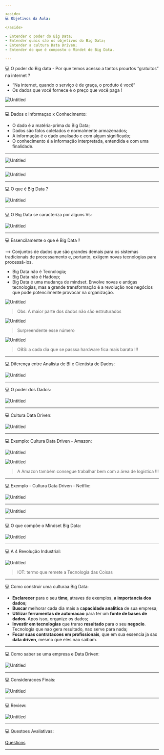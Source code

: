 ```yaml
---

<aside>
💻 Objetivos da Aula:

</aside>

- Entender o poder do Big Data;
- Entender quais são os objetivos do Big Data;
- Entender a cultura Data Driven;
- Entender do que é composto o Mindet de Big Data.

---
```


<aside>
💻 O poder do Big data - Por que temos acesso a tantos prourtos “gratuitos” na internet ?

</aside>

- “Na internet, quando o serviço é de graça, o produto é você“
- Os dados que você fornece é o preço que você paga !

![Untitled](https://s3-us-west-2.amazonaws.com/secure.notion-static.com/f6b63afd-c655-4ee2-8c88-4ea7520a16e8/Untitled.png)

---

<aside>
💻 Dados x Informaçao x Conhecimento:

</aside>

- O dado é a matéria-prima do Big Data;
- Dados são fatos coletados e normalmente armazenados;
- A informação é o dado analisado e com algum significado;
- O conhecimento é a informação interpretada, entendida e com uma finalidade.

---

![Untitled](https://s3-us-west-2.amazonaws.com/secure.notion-static.com/d78496a2-6e44-41ae-a5ed-c649b588eb80/Untitled.png)

---

![Untitled](https://s3-us-west-2.amazonaws.com/secure.notion-static.com/66a213b4-1b32-4c40-bbff-a4631c0d67ef/Untitled.png)

---

<aside>
💻 O que é Big Data ?

</aside>

![Untitled](https://s3-us-west-2.amazonaws.com/secure.notion-static.com/5b0a850d-4d56-4336-bd01-bd48b22644bf/Untitled.png)

---

<aside>
💻 O Big Data se caracteriza por alguns Vs:

</aside>

![Untitled](https://s3-us-west-2.amazonaws.com/secure.notion-static.com/98038b97-6dcc-4232-b3d1-d24097a2ce06/Untitled.png)

---

<aside>
💻 Essencilamente o que é Big Data ?

</aside>

—> Conjuntos de dados que são grandes demais para os sistemas tradicionais de processamento e, portanto, exiigem novas tecnologias para processá-los.

- Big Data não é Tecnologia;
- Big Data não é Hadoop;
- Big Data é uma mudança de mindset. Envolve novas e antigas tecnologias, mas a grande transformação é a revolução nos negócios que pode potencilmente provocar na organização.

![Untitled](https://s3-us-west-2.amazonaws.com/secure.notion-static.com/f563c9b4-a5df-4a0f-88db-97f4d371fe11/Untitled.png)

> Obs: A maior parte dos dados não são estruturados
> 

![Untitled](https://s3-us-west-2.amazonaws.com/secure.notion-static.com/c76e877a-a953-4c6b-bca6-702221647afa/Untitled.png)

> Surpreendente esse número
> 

![Untitled](https://s3-us-west-2.amazonaws.com/secure.notion-static.com/cb2b0e2b-aaf7-4d46-84a1-a9b467efedbe/Untitled.png)

> OBS: a cada dia que se passsa hardware fica mais barato !!!
> 

---

<aside>
💻 Diferença entre Analista de BI e Cientista de Dados:

</aside>

![Untitled](https://s3-us-west-2.amazonaws.com/secure.notion-static.com/6d399958-ae9f-4373-a938-3cacdbcd0ef7/Untitled.png)

---

<aside>
💻 O poder dos Dados:

</aside>

![Untitled](https://s3-us-west-2.amazonaws.com/secure.notion-static.com/12966c0c-04bd-478f-8c6c-ec8062d09204/Untitled.png)

---

<aside>
💻 Cultura Data Driven:

</aside>

![Untitled](https://s3-us-west-2.amazonaws.com/secure.notion-static.com/ed94bafc-dcc4-49ef-ae7b-4b112fe3fcb8/Untitled.png)

---

<aside>
💻 Exemplo: Cultura Data Driven - Amazon:

</aside>

![Untitled](https://s3-us-west-2.amazonaws.com/secure.notion-static.com/dd658591-cb70-4b5e-8f17-155d8d287556/Untitled.png)

![Untitled](https://s3-us-west-2.amazonaws.com/secure.notion-static.com/b668e22b-2c3a-4149-8224-f1ba56776308/Untitled.png)

> A Amazon também consegue trabalhar bem com a área de logística !!!
> 

---

<aside>
💻 Exemplo - Cultura Data Driven - Netflix:

</aside>

![Untitled](https://s3-us-west-2.amazonaws.com/secure.notion-static.com/b9ad14e9-4215-479e-aa9f-1c564c0b793c/Untitled.png)

---

![Untitled](https://s3-us-west-2.amazonaws.com/secure.notion-static.com/086f1a36-46e8-4669-abcb-3ee9e5b6e74a/Untitled.png)

---

<aside>
💻 O que compõe o Mindset Big Data:

</aside>

![Untitled](https://s3-us-west-2.amazonaws.com/secure.notion-static.com/1a990f23-a252-430e-8778-f747e137322e/Untitled.png)

---

<aside>
💻 A 4 Revolução Industrial:

</aside>

![Untitled](https://s3-us-west-2.amazonaws.com/secure.notion-static.com/2c1bb231-dad2-4f43-90a7-c3aad3e02ff6/Untitled.png)

> IOT: termo que remete a Tecnologia das Coisas
> 

---

<aside>
💻 Como construir uma culturaa Big Data:

</aside>

- **Esclarecer** para o seu **time**, atraves de exemplos, **a importancia dos dados**;
- **Buscar** melhorar cada dia mais a c**apacidade analitica** de sua empresa;
- **Utilizar ferramentas de automacao** para ter um **fonte de bases de dados**. Apos isso, organize os dados;
- **Investir em tecnologias** que trarao **resultado** para o seu **negocio**. Tecnologia que nao gera resultado, nao serve para nada;
- **Focar suas contratacoes em profissionais**, que em sua essencia ja sao **data driven**, mesmo que eles nao saibam.

---

<aside>
💻 Como saber se uma empresa e Data Driven:

</aside>

![Untitled](https://s3-us-west-2.amazonaws.com/secure.notion-static.com/32c6ebf1-1bb0-48a8-92cd-1501c03f5468/Untitled.png)

---

<aside>
💻 Consideracoes Finais:

</aside>

![Untitled](https://s3-us-west-2.amazonaws.com/secure.notion-static.com/b05d6e96-f9a3-4f41-afa9-e6a1c41ca94b/Untitled.png)

---

<aside>
💻 Review:

</aside>

![Untitled](https://s3-us-west-2.amazonaws.com/secure.notion-static.com/ac692d32-4616-4811-a9e6-3aa1c34acd4b/Untitled.png)

---

<aside>
💻 Questoes Avaliativas:

</aside>

[Questions](https://www.notion.so/Questions-4a870e10b66549209ab4ef87f7ec6e15)

---
